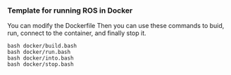 ### Template for running ROS in Docker

You can modify the Dockerfile 
Then you can use these commands to buid, run, connect to the container, and finally stop it.
```
bash docker/build.bash
bash docker/run.bash
bash docker/into.bash
bash docker/stop.bash
```